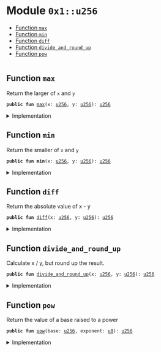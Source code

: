 
<a name="0x1_u256"></a>

# Module `0x1::u256`



-  [Function `max`](#0x1_u256_max)
-  [Function `min`](#0x1_u256_min)
-  [Function `diff`](#0x1_u256_diff)
-  [Function `divide_and_round_up`](#0x1_u256_divide_and_round_up)
-  [Function `pow`](#0x1_u256_pow)


<pre><code></code></pre>



<a name="0x1_u256_max"></a>

## Function `max`

Return the larger of <code>x</code> and <code>y</code>


<pre><code><b>public</b> <b>fun</b> <a href="u256.md#0x1_u256_max">max</a>(x: <a href="u256.md#0x1_u256">u256</a>, y: <a href="u256.md#0x1_u256">u256</a>): <a href="u256.md#0x1_u256">u256</a>
</code></pre>



<details>
<summary>Implementation</summary>


<pre><code><b>public</b> <b>fun</b> <a href="u256.md#0x1_u256_max">max</a>(x: <a href="u256.md#0x1_u256">u256</a>, y: <a href="u256.md#0x1_u256">u256</a>): <a href="u256.md#0x1_u256">u256</a> {
    std::macros::num_max!(x, y)
}
</code></pre>



</details>

<a name="0x1_u256_min"></a>

## Function `min`

Return the smaller of <code>x</code> and <code>y</code>


<pre><code><b>public</b> <b>fun</b> <b>min</b>(x: <a href="u256.md#0x1_u256">u256</a>, y: <a href="u256.md#0x1_u256">u256</a>): <a href="u256.md#0x1_u256">u256</a>
</code></pre>



<details>
<summary>Implementation</summary>


<pre><code><b>public</b> <b>fun</b> <b>min</b>(x: <a href="u256.md#0x1_u256">u256</a>, y: <a href="u256.md#0x1_u256">u256</a>): <a href="u256.md#0x1_u256">u256</a> {
    std::macros::num_min!(x, y)
}
</code></pre>



</details>

<a name="0x1_u256_diff"></a>

## Function `diff`

Return the absolute value of x - y


<pre><code><b>public</b> <b>fun</b> <a href="u256.md#0x1_u256_diff">diff</a>(x: <a href="u256.md#0x1_u256">u256</a>, y: <a href="u256.md#0x1_u256">u256</a>): <a href="u256.md#0x1_u256">u256</a>
</code></pre>



<details>
<summary>Implementation</summary>


<pre><code><b>public</b> <b>fun</b> <a href="u256.md#0x1_u256_diff">diff</a>(x: <a href="u256.md#0x1_u256">u256</a>, y: <a href="u256.md#0x1_u256">u256</a>): <a href="u256.md#0x1_u256">u256</a> {
    std::macros::num_diff!(x, y)
}
</code></pre>



</details>

<a name="0x1_u256_divide_and_round_up"></a>

## Function `divide_and_round_up`

Calculate x / y, but round up the result.


<pre><code><b>public</b> <b>fun</b> <a href="u256.md#0x1_u256_divide_and_round_up">divide_and_round_up</a>(x: <a href="u256.md#0x1_u256">u256</a>, y: <a href="u256.md#0x1_u256">u256</a>): <a href="u256.md#0x1_u256">u256</a>
</code></pre>



<details>
<summary>Implementation</summary>


<pre><code><b>public</b> <b>fun</b> <a href="u256.md#0x1_u256_divide_and_round_up">divide_and_round_up</a>(x: <a href="u256.md#0x1_u256">u256</a>, y: <a href="u256.md#0x1_u256">u256</a>): <a href="u256.md#0x1_u256">u256</a> {
    std::macros::num_divide_and_round_up!(x, y)
}
</code></pre>



</details>

<a name="0x1_u256_pow"></a>

## Function `pow`

Return the value of a base raised to a power


<pre><code><b>public</b> <b>fun</b> <a href="u256.md#0x1_u256_pow">pow</a>(base: <a href="u256.md#0x1_u256">u256</a>, exponent: <a href="u8.md#0x1_u8">u8</a>): <a href="u256.md#0x1_u256">u256</a>
</code></pre>



<details>
<summary>Implementation</summary>


<pre><code><b>public</b> <b>fun</b> <a href="u256.md#0x1_u256_pow">pow</a>(base: <a href="u256.md#0x1_u256">u256</a>, exponent: <a href="u8.md#0x1_u8">u8</a>): <a href="u256.md#0x1_u256">u256</a> {
    std::macros::num_pow!(base, exponent)
}
</code></pre>



</details>


[//]: # ("File containing references which can be used from documentation")
